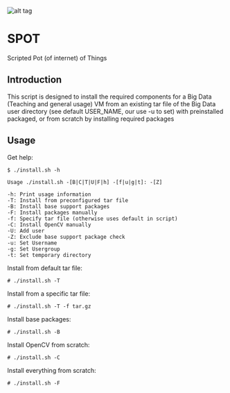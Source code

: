 ![alt tag](https://raw.githubusercontent.com/lateralblast/spot/master/spot.jpg)

SPOT
====

Scripted Pot (of internet) of Things

Introduction
------------

This script is designed to install the required components for a
Big Data (Teaching and general usage) VM from an existing tar file of
the Big Data user directory (see default USER_NAME, our use -u to set)
with preinstalled packaged, or from scratch by installing required packages

Usage
-----

Get help:

```
$ ./install.sh -h

Usage ./install.sh -[B|C|T|U|F|h] -[f|u|g|t]: -[Z]

-h: Print usage information
-T: Install from preconfigured tar file
-B: Install base support packages
-F: Install packages manually
-f: Specify tar file (otherwise uses default in script)
-C: Install OpenCV manually
-U: Add user
-Z: Exclude base support package check
-u: Set Username
-g: Set Usergroup
-t: Set temporary directory
```

Install from default tar file:

```
# ./install.sh -T
```

Install from a specific tar file:

```
# ./install.sh -T -f tar.gz
```

Install base packages:

```
# ./install.sh -B
```

Install OpenCV from scratch:

```
# ./install.sh -C
```

Install everything from scratch:

```
# ./install.sh -F
```